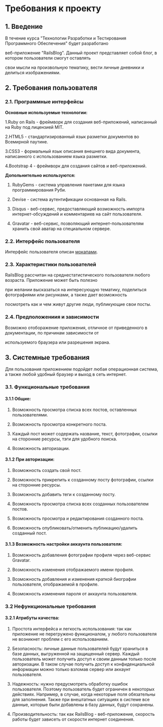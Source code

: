 # Требования к проекту

## 1. Введение

В течение курса "Технологии Разработки и Тестирования Программного Обеспечения" будет разработано 

веб-приложение "RailsBlog". Данный проект представляет собой блог, в котором пользователи смогут оставлять 

свои мысли на произвольную тематику, вести личные дневники и делиться изображениями.


## 2. Требования пользователя

### 2.1. Программные интерфейсы

**Основные используемые технологии:**

1.Ruby on Rails - фреймворк для создания веб-приложений, написанный на Ruby под лицензией MIT.

2.HTML5 - стандартизированный язык разметки документов во Всемирной паутине.

3.CSS3 - формальный язык описания внешнего вида документа, написанного с использованием языка разметки.

4.Bootstrap 4 - фреймворк для создания сайтов и веб-приложений.

**Допольнительно используются:**

1. RubyGems - система управления пакетами для языка программирования Руби.

2. Devise - система аутентификации основанная на Rails.

3. Disqus - веб-сервис, предоставляющий возможность импорта интернет-обсуждений и комментариев на сайт пользователя.

4. Gravatar - веб-сервис, позволяющий интернет-пользователям хранить свой аватар на специальном сервере.

### 2.2. Интерфейс пользователя

Интерфейс пользователя описан [мокапами](https://github.com/spacedrafter/RailsBlog/tree/master/Mockups).

### 2.3. Характеристики пользователей

RailsBlog рассчитан на среднестатистического пользователя любого возраста. Приложение может быть полезно

при желании высказаться на интересующую тематику, поделиться фотографиями или рисунками, а также дает возможность

посмотреть как и чем живут другие люди, публикующие свои посты.

### 2.4. Предположениия и зависимости

Возможно отоборажение приложения, отличное от приведенного в документации, по причинам зависимости от

используемого браузера или разрешения экрана.

## 3. Системные требования

Для пользования приложением подойдет любая операционная система, а также любой удобный браузер и выход
в сеть интернет.

### 3.1. Функциональные требования

#### 3.1.1 Общие:

1. Возможность просмотра списка всех постов, оставленных пользователями.

2. Возможность просмотра конкретного поста.

3. Каждый пост может содержать название, текст, фотографии, ссылки на сторонние ресурсы, тэги для удобного поиска.

4. Возможность авторизации.

#### 3.1.2 При авторизации:

1. Возможность создать свой пост.

2. Возможность прикрепить к созданному посту фотографии, ссылки на сторонние ресурсы.

3. Возможность добавить теги к созданному посту.

4. Возможность просмотра списка всех созданных пользователем постов.

5. Возможность просмотра и редактирования созданного поста.

6. Возможность опубликовать/отменить публикацию/удалить созданный пост.


#### 3.1.3 Возможность настройки аккаунта пользователя:

1. Возможность добавления фотографии профиля через веб-сервис Gravatar.

2. Возможность изменения отображаемого имени профиля.

3. Возможность добавления и изменения краткой биографии пользователя, отображаемой в профиле.

4. Возможность изменения пароля от аккаунта пользователя.

### 3.2 Нефункциональные требования

#### 3.2.1 Атрибуты качества:

1. Простота интерфейса и легкость использования: так как приложение не перегружено функционалом, у любого пользователя не возникнет проблем с его использованием.

2. Безопасность: личные данные пользователей будут храниться в базе данных, выгруженной на защищенный сервер. Каждый пользователь может получить доступ к своим данным только после авторизации. В таком случае получить доступ к конфиденциальной информации можно только взломав сервер или аккаунт пользователя.

3. Надежность: нужно предусмотреть обработку ошибок пользователя. Поэтому пользователь будет ограничен в некоторых действиях. Например, в случае, когда некоторые поля обязательны для заполнения. Также при внештатных ситуациях в системе все данные, которые были добавлены в базу данных, будут сохранены.

4. Производительность: так как RailsBlog - веб-приложение, скорость работы будет зависеть от скорости интернет соединения.








